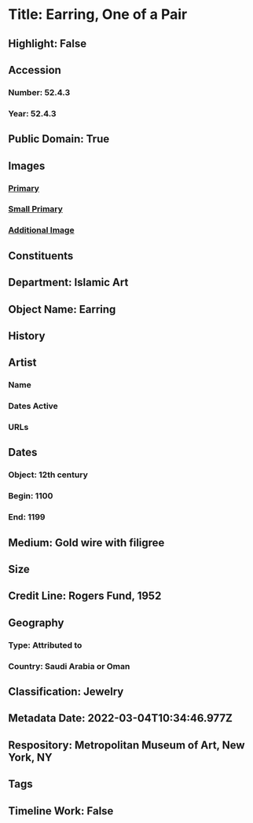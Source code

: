 # Title: Earring, One of a Pair
## Highlight: False
## Accession
### Number: 52.4.3
### Year: 52.4.3
## Public Domain: True
## Images
### [Primary](https://images.metmuseum.org/CRDImages/is/original/LC-52_4_3.jpg)
### [Small Primary](https://images.metmuseum.org/CRDImages/is/web-large/LC-52_4_3.jpg)
### [Additional Image](https://images.metmuseum.org/CRDImages/is/original/52.4.3-4.jpg)
## Constituents
## Department: Islamic Art
## Object Name: Earring
## History
## Artist
### Name
### Dates Active
### URLs
## Dates
### Object: 12th century
### Begin: 1100
### End: 1199
## Medium: Gold wire with filigree
## Size
## Credit Line: Rogers Fund, 1952
## Geography
### Type: Attributed to
### Country: Saudi Arabia or Oman
## Classification: Jewelry
## Metadata Date: 2022-03-04T10:34:46.977Z
## Respository: Metropolitan Museum of Art, New York, NY
## Tags
## Timeline Work: False